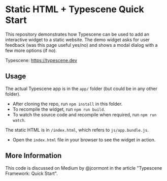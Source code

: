 # Static HTML + Typescene Quick Start

This repository demonstrates how Typescene can be used to add an interactive widget to a static website. The demo widget asks for user feedback (was this page useful yes/no) and shows a modal dialog with a few more options (if no).

Typescene: https://typescene.dev

## Usage

The actual Typescene app is in the `app/` folder (but could be in any other folder).

* After cloning the repo, run `npm install` in this folder.
* To recompile the widget, run `npm run build`.
* To watch the source code and recompile when required, run `npm run watch`.

The static HTML is in `/index.html`, which refers to `js/app.bundle.js`.

* Open the `index.html` file in your browser to see the widget in action.

## More Information

This code is discussed on Medium by @jcormont in the article "Typescene Framework: Quick Start".
